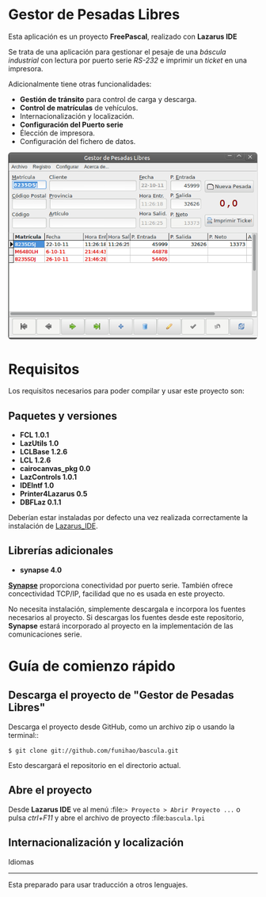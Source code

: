 Gestor de Pesadas Libres
========================

Esta aplicación es un proyecto **FreePascal**, realizado con **Lazarus IDE**

Se trata de una aplicación para gestionar el pesaje de una *báscula industrial* con lectura por puerto serie *RS-232* e imprimir un *ticket* en una impresora.

Adicionalmente tiene otras funcionalidades:

- **Gestión de tránsito** para control de carga y descarga.
- **Control de matrículas** de vehículos.
- Internacionalización y localización.
- **Configuración del Puerto serie**
- Élección de impresora.
- Configuración del fichero de datos.

![Screen shot](docs/img/bascula_screenshot.png "Ventana principal")


Requisitos
==========

Los requisitos necesarios para poder compilar y usar este proyecto son:


Paquetes y versiones
--------------------

- **FCL 1.0.1**
- **LazUtils 1.0**
- **LCLBase 1.2.6**
- **LCL 1.2.6**
- **cairocanvas_pkg 0.0**
- **LazControls 1.0.1**
- **IDEIntf 1.0**
- **Printer4Lazarus 0.5**
- **DBFLaz 0.1.1**

Deberían estar instaladas por defecto una vez realizada correctamente la instalación de [Lazarus_IDE](http://lazarus.freepascal.org/).


Librerías adicionales
---------------------

- **synapse 4.0**

**[Synapse][1]** proporciona conectividad por puerto serie. También ofrece concectividad TCP/IP, facilidad que no es usada en este proyecto.

[1]: http://www.ararat.cz/synapse/doku.php/download "Synapse"


No necesita instalación, simplemente descargala e incorpora los fuentes necesarios al proyecto.
Si descargas los fuentes desde este repositorio, **Synapse** estará incorporado al proyecto en la implementación de las comunicaciones serie.


Guía de comienzo rápido
=======================

Descarga el proyecto de "Gestor de Pesadas Libres"
--------------------------------------------------

Descarga el proyecto desde GitHub, como un archivo zip o  usando la terminal::

    $ git clone git://github.com/funihao/bascula.git

Esto descargará el repositorio en el directorio actual.

Abre el proyecto
----------------

Desde **Lazarus IDE** ve al menú :file:`> Proyecto > Abrir Proyecto ...` o pulsa *ctrl+F11* y abre el archivo de proyecto :file:`bascula.lpi`


Internacionalización y localización
-----------------------------------

Idiomas
*******

Esta preparado para usar traducción a otros lenguajes.